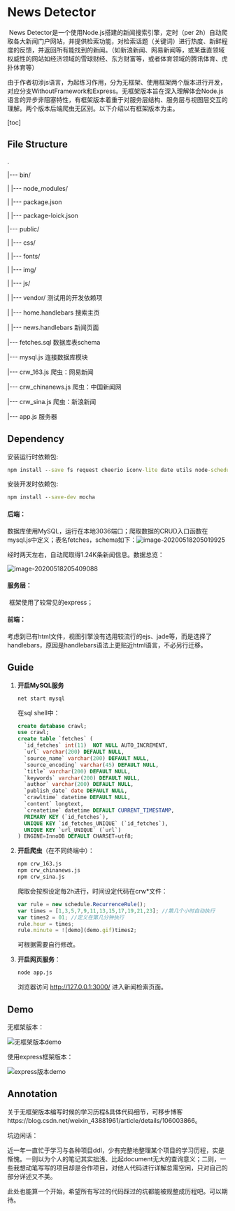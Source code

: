 # News Detector

​	News Detector是一个使用Node.js搭建的新闻搜索引擎，定时（per 2h）自动爬取各大新闻门户网站，并提供检索功能，对检索话题（关键词）进行热度、新鲜程度的反馈，并返回所有能找到的新闻。（如新浪新闻、网易新闻等，或某垂直领域权威性的网站如经济领域的雪球财经、东方财富等，或者体育领域的腾讯体育、虎扑体育等）

​	由于作者初涉js语言，为起练习作用，分为无框架、使用框架两个版本进行开发，对应分支WithoutFramework和Express。无框架版本旨在深入理解体会Node.js语言的异步非阻塞特性，有框架版本着重于对服务层结构、服务层与视图层交互的理解。两个版本后端爬虫无区别。以下介绍以有框架版本为主。

[toc]

## File Structure

.

|--- bin/

|           |--- node_modules/

|           |--- package.json

|           |--- package-loick.json

|--- public/

|           |--- css/

|           |--- fonts/

|           |--- img/

|           |--- js/

|           |--- vendor/	测试用的开发依赖项

|           |--- home.handlebars	搜索主页

|           |--- news.handlebars	新闻页面

|--- fetches.sql	数据库表schema

|--- mysql.js	连接数据库模块

|--- crw_163.js	爬虫：网易新闻

|--- crw_chinanews.js	爬虫：中国新闻网

|--- crw_sina.js	爬虫：新浪新闻

|--- app.js	服务器

## Dependency

安装运行时依赖包:

```cmd
npm install --save fs request cheerio iconv-lite date utils node-schedule mysql moment body-parser express express3-handlebars
```

安装开发时依赖包:

```cmd
npm install --save-dev mocha
```

#### 后端：

数据库使用MySQL，运行在本地3036端口；爬取数据的CRUD入口函数在mysql.js中定义；表名fetches，schema如下：![image-20200518205019925](README.asserts/image-20200518205019925.png)

经时两天左右，自动爬取得1.24K条新闻信息。数据总览：

![image-20200518205409088](README.asserts/image-20200518205409088.png)

#### 服务层：

​	框架使用了较常见的express；

#### 前端：

​	考虑到已有html文件，视图引擎没有选用较流行的ejs、jade等，而是选择了handlebars，原因是handlebars语法上更贴近html语言，不必另行迁移。



## Guide

1. **开启MySQL服务**

   ```cmd
   net start mysql
   ```

   在sql shell中：

   ```sql
   create database crawl;
   use crawl;
   create table `fetches` (
     `id_fetches` int(11)  NOT NULL AUTO_INCREMENT,
     `url` varchar(200) DEFAULT NULL,
     `source_name` varchar(200) DEFAULT NULL,
     `source_encoding` varchar(45) DEFAULT NULL,
     `title` varchar(200) DEFAULT NULL,
     `keywords` varchar(200) DEFAULT NULL,
     `author` varchar(200) DEFAULT NULL,
     `publish_date` date DEFAULT NULL,
     `crawltime` datetime DEFAULT NULL,
     `content` longtext,
     `createtime` datetime DEFAULT CURRENT_TIMESTAMP,
     PRIMARY KEY (`id_fetches`),
     UNIQUE KEY `id_fetches_UNIQUE` (`id_fetches`),
     UNIQUE KEY `url_UNIQUE` (`url`)
   ) ENGINE=InnoDB DEFAULT CHARSET=utf8;
   ```

2. **开启爬虫**（在不同终端中）：

   ```cmd
   npm crw_163.js
   npm crw_chinanews.js 
   npm crw_sina.js
   ```

   爬取会按照设定每2h进行，时间设定代码在crw*文件：

   ```javascript
   var rule = new schedule.RecurrenceRule();
   var times = [1,3,5,7,9,11,13,15,17,19,21,23]; //第几个小时自动执行
   var times2 = 01; //定义在第几分钟执行
   rule.hour = times;
   rule.minute = ![demo](demo.gif)times2;
   ```

   可根据需要自行修改。

3. **开启网页服务**：

   ```cmd
   node app.js
   ```

   浏览器访问 http://127.0.0.1:3000/ 进入新闻检索页面。

   

## Demo

无框架版本：

![无框架版本demo](README.asserts/demo.gif)

使用express框架版本：

![express版本demo](README.asserts/demo-express.gif)





## Annotation

​	关于无框架版本编写时候的学习历程&具体代码细节，可移步博客https://blog.csdn.net/weixin_43881961/article/details/106003866。

坑边闲话：

​	近一年一直忙于学习与各种项目ddl，少有完整地整理某个项目的学习历程，实是惭愧。一则以为个人的笔记其实拙浅、比起document无大的查询意义；二则，一些我想动笔写写的项目却是合作项目，对他人代码进行详解总需空闲，只对自己的部分详述又不美。

​	此处也能算一个开始，希望所有写过的代码踩过的坑都能被规整成历程吧。可以期待。

